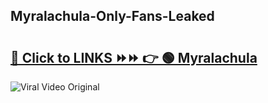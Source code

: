 
 ## Myralachula-Only-Fans-Leaked

# <h2><a href="https://clipsfans.com/Myralachula&ref=git">🔗 Click to LINKS ⏩⏩ 👉 🟢 Myralachula </a></h2>

<a href="https://clipsfans.com/Myralachula&ref=git" rel="nofollow" data-target="animated-image.originalLink"><img src="https://i.ibb.co.com/xMMVF88/686577567.gif" alt="Viral Video Original" style="max-width: 100%; display: inline-block;" data-target="animated-image.originalImage"></a>
